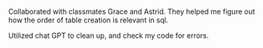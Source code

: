 Collaborated with classmates Grace and Astrid. They helped me figure out how the order of table creation is relevant in sql.

Utilized chat GPT to clean up, and check my code for errors.
